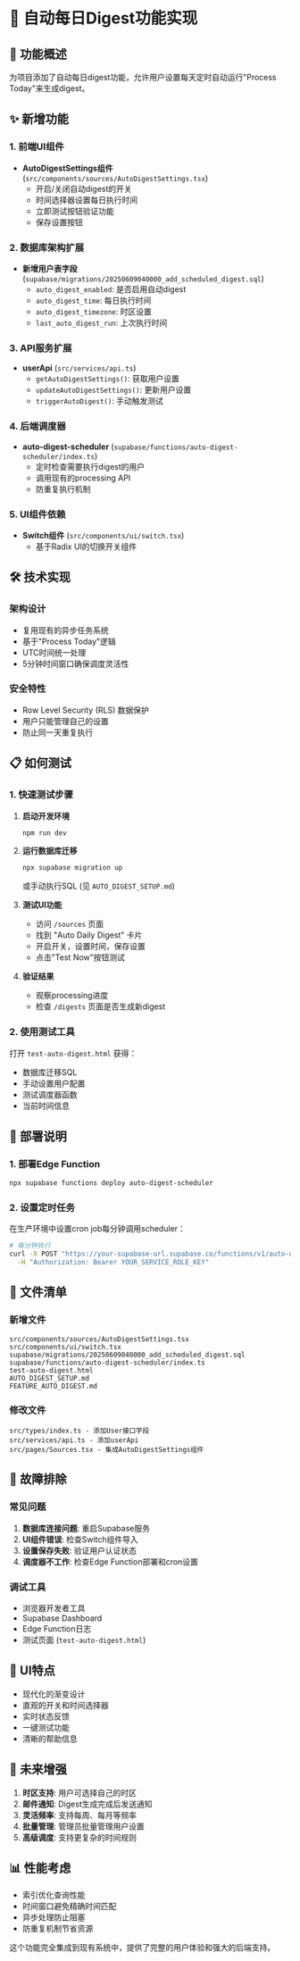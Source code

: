# 📅 自动每日Digest功能实现

## 🎯 功能概述

为项目添加了自动每日digest功能，允许用户设置每天定时自动运行"Process Today"来生成digest。

## ✨ 新增功能

### 1. 前端UI组件
- **AutoDigestSettings组件** (`src/components/sources/AutoDigestSettings.tsx`)
  - 开启/关闭自动digest的开关
  - 时间选择器设置每日执行时间
  - 立即测试按钮验证功能
  - 保存设置按钮

### 2. 数据库架构扩展
- **新增用户表字段** (`supabase/migrations/20250609040000_add_scheduled_digest.sql`)
  - `auto_digest_enabled`: 是否启用自动digest
  - `auto_digest_time`: 每日执行时间
  - `auto_digest_timezone`: 时区设置
  - `last_auto_digest_run`: 上次执行时间

### 3. API服务扩展
- **userApi** (`src/services/api.ts`)
  - `getAutoDigestSettings()`: 获取用户设置
  - `updateAutoDigestSettings()`: 更新用户设置
  - `triggerAutoDigest()`: 手动触发测试

### 4. 后端调度器
- **auto-digest-scheduler** (`supabase/functions/auto-digest-scheduler/index.ts`)
  - 定时检查需要执行digest的用户
  - 调用现有的processing API
  - 防重复执行机制

### 5. UI组件依赖
- **Switch组件** (`src/components/ui/switch.tsx`)
  - 基于Radix UI的切换开关组件

## 🛠️ 技术实现

### 架构设计
- 复用现有的异步任务系统
- 基于"Process Today"逻辑
- UTC时间统一处理
- 5分钟时间窗口确保调度灵活性

### 安全特性
- Row Level Security (RLS) 数据保护
- 用户只能管理自己的设置
- 防止同一天重复执行

## 📋 如何测试

### 1. 快速测试步骤

1. **启动开发环境**
   ```bash
   npm run dev
   ```

2. **运行数据库迁移**
   ```bash
   npx supabase migration up
   ```
   或手动执行SQL (见 `AUTO_DIGEST_SETUP.md`)

3. **测试UI功能**
   - 访问 `/sources` 页面
   - 找到 "Auto Daily Digest" 卡片
   - 开启开关，设置时间，保存设置
   - 点击"Test Now"按钮测试

4. **验证结果**
   - 观察processing进度
   - 检查 `/digests` 页面是否生成新digest

### 2. 使用测试工具

打开 `test-auto-digest.html` 获得：
- 数据库迁移SQL
- 手动设置用户配置
- 测试调度器函数
- 当前时间信息

## 🚀 部署说明

### 1. 部署Edge Function
```bash
npx supabase functions deploy auto-digest-scheduler
```

### 2. 设置定时任务
在生产环境中设置cron job每分钟调用scheduler：
```bash
# 每分钟执行
curl -X POST "https://your-supabase-url.supabase.co/functions/v1/auto-digest-scheduler" \
  -H "Authorization: Bearer YOUR_SERVICE_ROLE_KEY"
```

## 📁 文件清单

### 新增文件
```
src/components/sources/AutoDigestSettings.tsx
src/components/ui/switch.tsx
supabase/migrations/20250609040000_add_scheduled_digest.sql
supabase/functions/auto-digest-scheduler/index.ts
test-auto-digest.html
AUTO_DIGEST_SETUP.md
FEATURE_AUTO_DIGEST.md
```

### 修改文件
```
src/types/index.ts - 添加User接口字段
src/services/api.ts - 添加userApi
src/pages/Sources.tsx - 集成AutoDigestSettings组件
```

## 🔧 故障排除

### 常见问题
1. **数据库连接问题**: 重启Supabase服务
2. **UI组件错误**: 检查Switch组件导入
3. **设置保存失败**: 验证用户认证状态
4. **调度器不工作**: 检查Edge Function部署和cron设置

### 调试工具
- 浏览器开发者工具
- Supabase Dashboard
- Edge Function日志
- 测试页面 (`test-auto-digest.html`)

## 🎨 UI特点

- 现代化的渐变设计
- 直观的开关和时间选择器
- 实时状态反馈
- 一键测试功能
- 清晰的帮助信息

## 🔮 未来增强

1. **时区支持**: 用户可选择自己的时区
2. **邮件通知**: Digest生成完成后发送通知
3. **灵活频率**: 支持每周、每月等频率
4. **批量管理**: 管理员批量管理用户设置
5. **高级调度**: 支持更复杂的时间规则

## 📊 性能考虑

- 索引优化查询性能
- 时间窗口避免精确时间匹配
- 异步处理防止阻塞
- 防重复机制节省资源

这个功能完全集成到现有系统中，提供了完整的用户体验和强大的后端支持。 